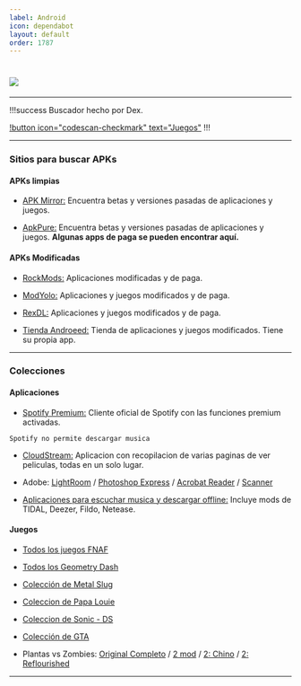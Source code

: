 ```yaml
---
label: Android
icon: dependabot
layout: default
order: 1787
---
```



# ![](https://i.postimg.cc/kg2cwNjy/banner-items-lcdh-3.png)


---


!!!success Buscador hecho por Dex.

[!button icon="codescan-checkmark" text="Juegos"](https://cse.google.com/cse?cx=660831ba151944e87)
!!!


---

### Sitios para buscar APKs

#### APKs limpias


- [APK Mirror:](https://www.apkmirror.com/) 
Encuentra betas y versiones pasadas de aplicaciones y juegos.


- [ApkPure:](https://m.apkpure.com/es/)
Encuentra betas y versiones pasadas de aplicaciones y juegos. **Algunas apps de paga se pueden encontrar aquí.**


#### APKs Modificadas


- [RockMods:](https://www.rockmods.net/)
Aplicaciones modificadas y de paga.


- [ModYolo:](https://modyolo.com/)
Aplicaciones y juegos modificados y de paga.


- [RexDL:](https://rexdl.com/)
Aplicaciones y juegos modificados y de paga.


- [Tienda Androeed:](https://androeed.es/)
Tienda de aplicaciones y juegos modificados. Tiene su propia app.


---


### Colecciones


#### **Aplicaciones**


- [Spotify Premium:](https://noiroom.tech/Tutoriales/spotify-premium#para-android)
Cliente oficial de Spotify con las funciones premium activadas.

`Spotify no permite descargar musica`


- [CloudStream:](https://noiroom.tech/Tutoriales/cloudstream)
Aplicacion con recopilacion de varias paginas de ver peliculas, todas en un solo lugar.


- Adobe:
[LightRoom](https://modyolo.com/adobe-lightroom.html) / [Photoshop Express](https://drive.google.com/file/d/1CKx_W9zmu24RJK0trJKteaA9uhm8biJ8/view?usp=share_link) / [Acrobat Reader](https://drive.google.com/file/d/18yXD-LvbYT6OvHkXnbDRsQP6nuwzSo4D/view?usp=share_link) / [Scanner](https://modyolo.com/adobe-scan-pdf-scanner-ocr.html) 


- [Aplicaciones para escuchar musica y descargar offline:](https://noiroom.tech/Moviles/m-musica)
Incluye mods de TIDAL, Deezer, Fildo, Netease.


#### **Juegos**


- [Todos los juegos FNAF](https://drive.google.com/file/d/13ZNJB38Ju9PgS5AKIgz87nJQwhFKOy9O/view)


- [Todos los Geometry Dash](https://www.mediafire.com/folder/2mlch9f3mnjix/Geometry+dash)


- [Colección de Metal Slug](https://www.mediafire.com/file/z6hcwdwnq1ymsjd/Metal+Pack_4.1_Apkpure.apk/file)


- [Coleccion de Papa Louie](https://www.mediafire.com/file/o3xflyd4jmsrzmu/Papa+Louie+To+Go.zip)


- [Coleccion de Sonic - DS](https://drive.google.com/file/d/1ekz-JUH1pr0jL19i_yrCoTxAYkfM3ZDQ/view)


- [Colección de GTA](https://noiroom.tech/Escritorio/e-juegos#coleccion-gta)


- Plantas vs Zombies: [Original Completo](https://www.mediafire.com/file/gvr0e59pktq23zk/Plantas+contra+Zombis_8.1.0.apk/file) / [2 mod](https://an1.com/182-plants-vs-zombies-2-pvz-mod.html) /  [2: Chino](https://www.mediafire.com/file/594z4apdrht8op8/PvZ2_Chino_v2.9.4.apk/file) / [2: Reflourished](https://drive.google.com/drive/folders/1y5lVZh-flKWxpeXSFYJprzJlL4Jlcfm4)


---
